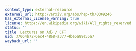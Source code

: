 ```yaml
---
content_type: external-resource
external_url: http://arxiv.org/abs/hep-th/0309246
has_external_license_warning: true
license: https://en.wikipedia.org/wiki/All_rights_reserved
status: ''
title: Lectures on AdS / CFT
uid: 37064b72-6ec4-48e8-a377-4be5a89e55a7
wayback_url: ''
---
```

